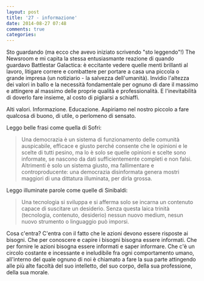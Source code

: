 ```yaml
---
layout: post
title: '27 - informazione'
date: 2014-08-27 07:48
comments: true
categories: 
---
```

Sto guardando (ma ecco che avevo iniziato scrivendo "sto leggendo"!) The Newsroom e mi capita la stessa entusiasmante reazione di quando guardavo Battlestar Galactica: è eccitante vedere quelle menti brillanti al lavoro, litigare correre e combattere per portare a casa una piccola o grande impresa (un notiziario - la salvezza dell'umanità). Invidio l'altezza dei valori in ballo e la necessità fondamentale per ognuno di dare il massimo e attingere al massimo delle proprie qualità e professionalità. E l'inevitabilità di doverlo fare insieme, al costo di pigliarsi a schiaffi.

Alti valori. Informazione. Educazione. Aspiriamo nel nostro piccolo a fare qualcosa di buono, di utile, o perlomeno di sensato.

Leggo belle frasi come quella di Sofri:

> Una democrazia è un sistema di funzionamento delle comunità auspicabile, efficace e giusto perché consente che le opinioni e le scelte di tutti pesino, ma lo è solo se quelle opinioni e scelte sono informate, se nascono da dati sufficientemente completi e non falsi. Altrimenti è solo un sistema giusto, ma fallimentare e controproducente: una democrazia disinformata genera mostri maggiori di una dittatura illuminata, per dirla grossa. 

Leggo illuminate parole come quelle di Sinibaldi:

> Una tecnologia si sviluppa e si afferma solo se incarna un contenuto capace di suscitare un desiderio. Senza questa laica trinità (tecnologia, contenuto, desiderio) nessun nuovo medium, nesun nuovo strumento o linguaggio può imporsi.

Cosa c'entra? C'entra con il fatto che le azioni devono essere risposte ai bisogni. Che per conoscere e capire i bisogni bisogna essere informati. Che per fornire le azioni bisogna essere informati e saper informare. Che c'è un circolo costante e incessante e ineludibile fra ogni comportamento umano, all'interno del quale ognuno di noi è chiamato a fare la sua parte attingendo alle più alte facoltà del suo intelletto, del suo corpo, della sua professione, della sua morale.